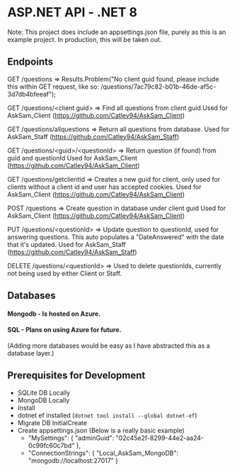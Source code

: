 # ASP.NET API - .NET 8

Note: This project does include an appsettings.json file, purely as this is an example project. 
In production, this will be taken out.

## Endpoints
GET /questions => Results.Problem("No client guid found, please include this within GET request, like so: /questions/7ac79c82-b01b-46de-af5c-3d7db4bfeeaf");

GET /questions/\<client guid\> => Find all questions from client guid
Used for AskSam_Client (https://github.com/Catley94/AskSam_Client)

GET /questions/allquestions => Return all questions from database.
Used for AskSam_Staff (https://github.com/Catley94/AskSam_Staff)

GET /questions/\<guid\>/\<questionId\> => Return question (if found) from guid and questionId
Used for AskSam_Client (https://github.com/Catley94/AskSam_Client)

GET /questions/getclientid => Creates a new guid for client, only used for clients without a client id and user has accepted cookies.
Used for AskSam_Client (https://github.com/Catley94/AskSam_Client)

POST /questions => Create question in database under client guid
Used for AskSam_Client (https://github.com/Catley94/AskSam_Client)

PUT /questions/\<questionId\> => Update question to questionId, used for answering questions. This auto populates a "DateAnswered" with the date that it's updated.
Used for AskSam_Staff (https://github.com/Catley94/AskSam_Staff)

DELETE /questions/\<questionId\> => Used to delete questionIds, currently not being used by either Client or Staff.

## Databases
#### Mongodb - Is hosted on Azure.
#### SQL - Plans on using Azure for future.
(Adding more databases would be easy as I have abstracted this as a database layer.)


## Prerequisites for Development
- SQLite DB Locally
- MongoDB Locally
- Install
- dotnet ef installed (`dotnet tool install --global dotnet-ef`)
- Migrate DB InitialCreate
- Create appsettings.json (Below is a really basic example)
  - "MySettings": {
    "adminGuid": "02c45e2f-8299-44e2-aa24-0c99fc60c7bd"
    },
  - "ConnectionStrings": {
    "Local_AskSam_MongoDB": "mongodb://localhost:27017"
    }